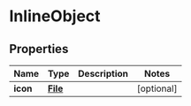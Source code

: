 

# InlineObject

## Properties

Name | Type | Description | Notes
------------ | ------------- | ------------- | -------------
**icon** | [**File**](File.md) |  |  [optional]



